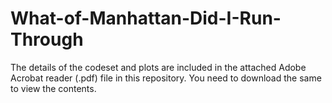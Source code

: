 # What-of-Manhattan-Did-I-Run-Through

The details of the codeset and plots are included in the attached Adobe Acrobat reader (.pdf) file in this repository. 
You need to download the same to view the contents.
